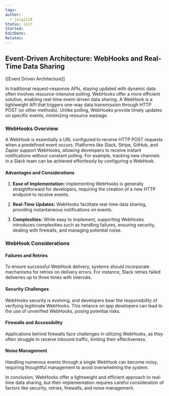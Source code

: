 ```yaml
---
tags: 
author:
  - jacgit18
Status: init
Started: 
EditDate: 
Relates:
---
```

## Event-Driven Architecture: WebHooks and Real-Time Data Sharing

[[Event Driven Architecture]] 

In traditional request–response APIs, staying updated with dynamic data often involves resource-intensive polling. WebHooks offer a more efficient solution, enabling real-time event-driven data sharing. A WebHook is a lightweight API that triggers one-way data transmission through HTTP POST (or other methods). Unlike polling, WebHooks provide timely updates on specific events, minimizing resource wastage.

### WebHooks Overview

A WebHook is essentially a URL configured to receive HTTP POST requests when a predefined event occurs. Platforms like Slack, Stripe, GitHub, and Zapier support WebHooks, allowing developers to receive instant notifications without constant polling. For example, tracking new channels in a Slack team can be achieved effortlessly by configuring a WebHook.

#### Advantages and Considerations

1. **Ease of Implementation:** Implementing WebHooks is generally straightforward for developers, requiring the creation of a new HTTP endpoint to receive events.

2. **Real-Time Updates:** WebHooks facilitate real-time data sharing, providing instantaneous notifications on events.

3. **Complexities:** While easy to implement, supporting WebHooks introduces complexities such as handling failures, ensuring security, dealing with firewalls, and managing potential noise.

### WebHook Considerations

#### Failures and Retries

To ensure successful WebHook delivery, systems should incorporate mechanisms for retries on delivery errors. For instance, Slack retries failed deliveries up to three times with intervals.

#### Security Challenges

WebHooks security is evolving, and developers bear the responsibility of verifying legitimate WebHooks. This reliance on app developers can lead to the use of unverified WebHooks, posing potential risks.

#### Firewalls and Accessibility

Applications behind firewalls face challenges in utilizing WebHooks, as they often struggle to receive inbound traffic, limiting their effectiveness.

#### Noise Management

Handling numerous events through a single WebHook can become noisy, requiring thoughtful management to avoid overwhelming the system.

In conclusion, WebHooks offer a lightweight and efficient approach to real-time data sharing, but their implementation requires careful consideration of factors like security, retries, firewalls, and noise management.